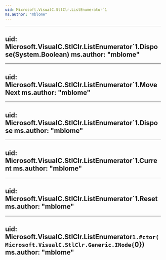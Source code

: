 ```yaml
---
uid: Microsoft.VisualC.StlClr.ListEnumerator`1
ms.author: "mblome"
---
```


---
uid: Microsoft.VisualC.StlClr.ListEnumerator`1.Dispose(System.Boolean)
ms.author: "mblome"
---

---
uid: Microsoft.VisualC.StlClr.ListEnumerator`1.MoveNext
ms.author: "mblome"
---

---
uid: Microsoft.VisualC.StlClr.ListEnumerator`1.Dispose
ms.author: "mblome"
---

---
uid: Microsoft.VisualC.StlClr.ListEnumerator`1.Current
ms.author: "mblome"
---

---
uid: Microsoft.VisualC.StlClr.ListEnumerator`1.Reset
ms.author: "mblome"
---

---
uid: Microsoft.VisualC.StlClr.ListEnumerator`1.#ctor(Microsoft.VisualC.StlClr.Generic.INode{`0})
ms.author: "mblome"
---

